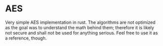 # AES
Very simple AES implementation in rust. The algorithms are not optimized as the goal was to understand the math behind them; therefore it is likely not secure and shall not be used for anything serious. Feel free to use it as a reference, though.